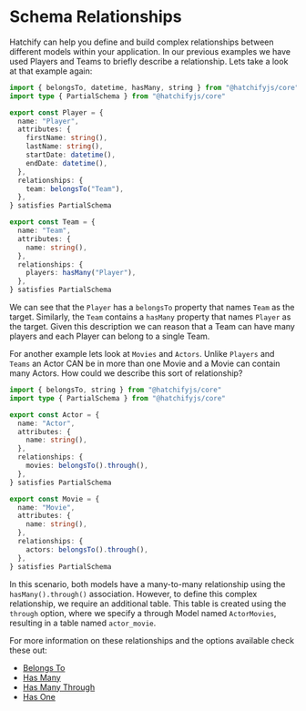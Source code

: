 # Schema Relationships

Hatchify can help you define and build complex relationships between different models within your application. In our previous examples we have used Players and Teams to briefly describe a relationship. Lets take a look at that example again:

```typescript
import { belongsTo, datetime, hasMany, string } from "@hatchifyjs/core"
import type { PartialSchema } from "@hatchifyjs/core"

export const Player = {
  name: "Player",
  attributes: {
    firstName: string(),
    lastName: string(),
    startDate: datetime(),
    endDate: datetime(),
  },
  relationships: {
    team: belongsTo("Team"),
  },
} satisfies PartialSchema

export const Team = {
  name: "Team",
  attributes: {
    name: string(),
  },
  relationships: {
    players: hasMany("Player"),
  },
} satisfies PartialSchema
```

We can see that the `Player` has a `belongsTo` property that names `Team` as the target. Similarly, the `Team` contains a `hasMany` property that names `Player` as the target. Given this description we can reason that a Team can have many players and each Player can belong to a single Team.

For another example lets look at `Movies` and `Actors`. Unlike `Players` and `Teams` an Actor CAN be in more than one Movie and a Movie can contain many Actors. How could we describe this sort of relationship?

```typescript
import { belongsTo, string } from "@hatchifyjs/core"
import type { PartialSchema } from "@hatchifyjs/core"

export const Actor = {
  name: "Actor",
  attributes: {
    name: string(),
  },
  relationships: {
    movies: belongsTo().through(),
  },
} satisfies PartialSchema

export const Movie = {
  name: "Movie",
  attributes: {
    name: string(),
  },
  relationships: {
    actors: belongsTo().through(),
  },
} satisfies PartialSchema
```

In this scenario, both models have a many-to-many relationship using the `hasMany().through()` association. However, to define this complex relationship, we require an additional table. This table is created using the `through` option, where we specify a through Model named `ActorMovies`, resulting in a table named `actor_movie`.

For more information on these relationships and the options available check these out:

- [Belongs To](./belongs-to.md)
- [Has Many](./has-many.md)
- [Has Many Through](./has-many-through.md)
- [Has One](./has-one.md)
